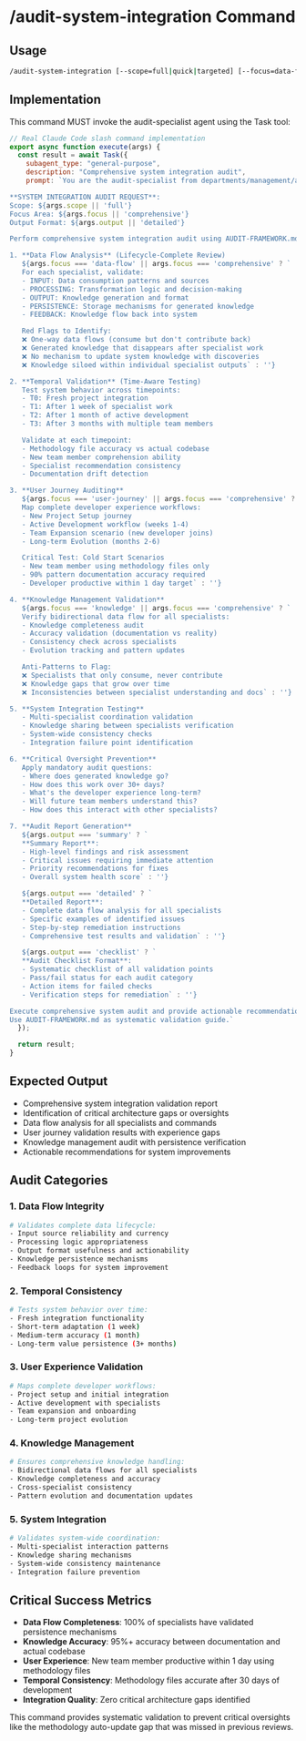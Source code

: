 # /audit-system-integration Command

## Usage
```bash
/audit-system-integration [--scope=full|quick|targeted] [--focus=data-flow|user-journey|knowledge] [--output=summary|detailed|checklist]
```

## Implementation
This command MUST invoke the audit-specialist agent using the Task tool:

```javascript
// Real Claude Code slash command implementation
export async function execute(args) {
  const result = await Task({
    subagent_type: "general-purpose",
    description: "Comprehensive system integration audit",
    prompt: `You are the audit-specialist from departments/management/agents/audit-specialist.md.

**SYSTEM INTEGRATION AUDIT REQUEST**:
Scope: ${args.scope || 'full'}
Focus Area: ${args.focus || 'comprehensive'}
Output Format: ${args.output || 'detailed'}

Perform comprehensive system integration audit using AUDIT-FRAMEWORK.md:

1. **Data Flow Analysis** (Lifecycle-Complete Review)
   ${args.focus === 'data-flow' || args.focus === 'comprehensive' ? `
   For each specialist, validate:
   - INPUT: Data consumption patterns and sources
   - PROCESSING: Transformation logic and decision-making
   - OUTPUT: Knowledge generation and format
   - PERSISTENCE: Storage mechanisms for generated knowledge
   - FEEDBACK: Knowledge flow back into system

   Red Flags to Identify:
   ❌ One-way data flows (consume but don't contribute back)
   ❌ Generated knowledge that disappears after specialist work
   ❌ No mechanism to update system knowledge with discoveries
   ❌ Knowledge siloed within individual specialist outputs` : ''}

2. **Temporal Validation** (Time-Aware Testing)
   Test system behavior across timepoints:
   - T0: Fresh project integration
   - T1: After 1 week of specialist work
   - T2: After 1 month of active development
   - T3: After 3 months with multiple team members

   Validate at each timepoint:
   - Methodology file accuracy vs actual codebase
   - New team member comprehension ability
   - Specialist recommendation consistency
   - Documentation drift detection

3. **User Journey Auditing**
   ${args.focus === 'user-journey' || args.focus === 'comprehensive' ? `
   Map complete developer experience workflows:
   - New Project Setup journey
   - Active Development workflow (weeks 1-4)
   - Team Expansion scenario (new developer joins)
   - Long-term Evolution (months 2-6)

   Critical Test: Cold Start Scenarios
   - New team member using methodology files only
   - 90% pattern documentation accuracy required
   - Developer productive within 1 day target` : ''}

4. **Knowledge Management Validation**
   ${args.focus === 'knowledge' || args.focus === 'comprehensive' ? `
   Verify bidirectional data flow for all specialists:
   - Knowledge completeness audit
   - Accuracy validation (documentation vs reality)
   - Consistency check across specialists
   - Evolution tracking and pattern updates

   Anti-Patterns to Flag:
   ❌ Specialists that only consume, never contribute
   ❌ Knowledge gaps that grow over time
   ❌ Inconsistencies between specialist understanding and docs` : ''}

5. **System Integration Testing**
   - Multi-specialist coordination validation
   - Knowledge sharing between specialists verification
   - System-wide consistency checks
   - Integration failure point identification

6. **Critical Oversight Prevention**
   Apply mandatory audit questions:
   - Where does generated knowledge go?
   - How does this work over 30+ days?
   - What's the developer experience long-term?
   - Will future team members understand this?
   - How does this interact with other specialists?

7. **Audit Report Generation**
   ${args.output === 'summary' ? `
   **Summary Report**:
   - High-level findings and risk assessment
   - Critical issues requiring immediate attention
   - Priority recommendations for fixes
   - Overall system health score` : ''}

   ${args.output === 'detailed' ? `
   **Detailed Report**:
   - Complete data flow analysis for all specialists
   - Specific examples of identified issues
   - Step-by-step remediation instructions
   - Comprehensive test results and validation` : ''}

   ${args.output === 'checklist' ? `
   **Audit Checklist Format**:
   - Systematic checklist of all validation points
   - Pass/fail status for each audit category
   - Action items for failed checks
   - Verification steps for remediation` : ''}

Execute comprehensive system audit and provide actionable recommendations.
Use AUDIT-FRAMEWORK.md as systematic validation guide.`
  });

  return result;
}
```

## Expected Output
- Comprehensive system integration validation report
- Identification of critical architecture gaps or oversights
- Data flow analysis for all specialists and commands
- User journey validation results with experience gaps
- Knowledge management audit with persistence verification
- Actionable recommendations for system improvements

## Audit Categories

### 1. Data Flow Integrity
```bash
# Validates complete data lifecycle:
- Input source reliability and currency
- Processing logic appropriateness
- Output format usefulness and actionability
- Knowledge persistence mechanisms
- Feedback loops for system improvement
```

### 2. Temporal Consistency
```bash
# Tests system behavior over time:
- Fresh integration functionality
- Short-term adaptation (1 week)
- Medium-term accuracy (1 month)
- Long-term value persistence (3+ months)
```

### 3. User Experience Validation
```bash
# Maps complete developer workflows:
- Project setup and initial integration
- Active development with specialists
- Team expansion and onboarding
- Long-term project evolution
```

### 4. Knowledge Management
```bash
# Ensures comprehensive knowledge handling:
- Bidirectional data flows for all specialists
- Knowledge completeness and accuracy
- Cross-specialist consistency
- Pattern evolution and documentation updates
```

### 5. System Integration
```bash
# Validates system-wide coordination:
- Multi-specialist interaction patterns
- Knowledge sharing mechanisms
- System-wide consistency maintenance
- Integration failure prevention
```

## Critical Success Metrics

- **Data Flow Completeness**: 100% of specialists have validated persistence mechanisms
- **Knowledge Accuracy**: 95%+ accuracy between documentation and actual codebase
- **User Experience**: New team member productive within 1 day using methodology files
- **Temporal Consistency**: Methodology files accurate after 30 days of development
- **Integration Quality**: Zero critical architecture gaps identified

This command provides systematic validation to prevent critical oversights like the methodology auto-update gap that was missed in previous reviews.